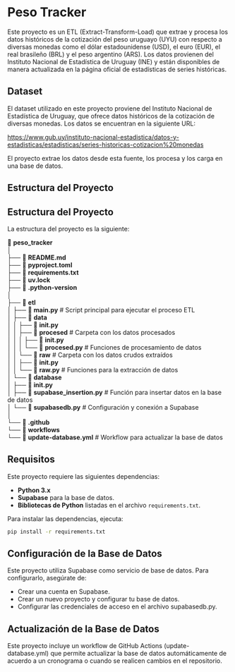 # Peso Tracker

Este proyecto es un ETL (Extract-Transform-Load) que extrae y procesa los datos históricos de la cotización del peso uruguayo (UYU) con respecto a diversas monedas como el dólar estadounidense (USD), el euro (EUR), el real brasileño (BRL) y el peso argentino (ARS). Los datos provienen del Instituto Nacional de Estadística de Uruguay (INE) y están disponibles de manera actualizada en la página oficial de estadísticas de series históricas.

## Dataset

El dataset utilizado en este proyecto proviene del Instituto Nacional de Estadística de Uruguay, que ofrece datos históricos de la cotización de diversas monedas. Los datos se encuentran en la siguiente URL:

https://www.gub.uy/instituto-nacional-estadistica/datos-y-estadisticas/estadisticas/series-historicas-cotizacion%20monedas

El proyecto extrae los datos desde esta fuente, los procesa y los carga en una base de datos.

## Estructura del Proyecto

## Estructura del Proyecto

La estructura del proyecto es la siguiente:

📁 **peso_tracker**  
│  
├── 📄 **README.md**  
├── 📄 **pyproject.toml**  
├── 📄 **requirements.txt**  
├── 📄 **uv.lock**  
├── 📄 **.python-version**  
│  
├── 📁 **etl**  
│ ├── 📄 **main.py** # Script principal para ejecutar el proceso ETL  
│ ├── 📁 **data**  
│ │ ├── 📄 ****init**.py**  
│ │ ├── 📁 **procesed** # Carpeta con los datos procesados  
│ │ │ ├── 📄 ****init**.py**  
│ │ │ └── 📄 **procesed.py** # Funciones de procesamiento de datos  
│ │ └── 📁 **raw** # Carpeta con los datos crudos extraídos  
│ │ ├── 📄 ****init**.py**  
│ │ └── 📄 **raw.py** # Funciones para la extracción de datos  
│ └── 📁 **database**  
│ ├── 📄 ****init**.py**  
│ ├── 📄 **supabase_insertion.py** # Función para insertar datos en la base de datos  
│ └── 📄 **supabasedb.py** # Configuración y conexión a Supabase  
│  
└── 📁 **.github**  
 └── 📁 **workflows**  
 └── 📄 **update-database.yml** # Workflow para actualizar la base de datos

## Requisitos

Este proyecto requiere las siguientes dependencias:

- **Python 3.x**
- **Supabase** para la base de datos.
- **Bibliotecas de Python** listadas en el archivo `requirements.txt`.

Para instalar las dependencias, ejecuta:

```bash
pip install -r requirements.txt
```

## Configuración de la Base de Datos

Este proyecto utiliza Supabase como servicio de base de datos. Para configurarlo, asegúrate de:

- Crear una cuenta en Supabase.
- Crear un nuevo proyecto y configurar tu base de datos.
- Configurar las credenciales de acceso en el archivo supabasedb.py.

## Actualización de la Base de Datos

Este proyecto incluye un workflow de GitHub Actions (update-database.yml) que permite actualizar la base de datos automáticamente de acuerdo a un cronograma o cuando se realicen cambios en el repositorio.
